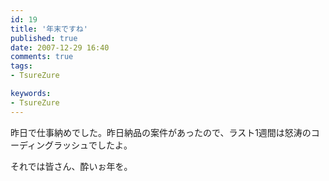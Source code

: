 ```yaml
---
id: 19
title: '年末ですね'
published: true
date: 2007-12-29 16:40
comments: true
tags:
- TsureZure

keywords:
- TsureZure
---
```

昨日で仕事納めでした。昨日納品の案件があったので、ラスト1週間は怒涛のコーディングラッシュでしたよ。

それでは皆さん、酔いぉ年を。
